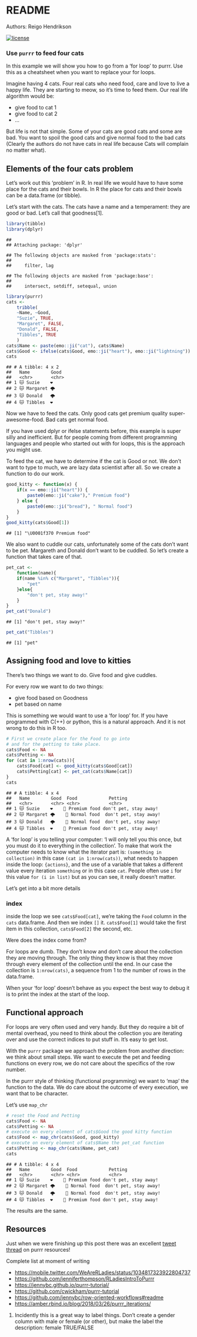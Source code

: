 README
================

Authors: Reigo
Hendrikson

[![license](https://img.shields.io/github/license/mashape/apistatus.svg)](https://choosealicense.com/licenses/mit/)

### Use `purrr` to feed four cats

In this example we will show you how to go from a ‘for loop’ to purrr.
Use this as a cheatsheet when you want to replace your for loops.

Imagine having 4 cats. Four real cats who need food, care and love to
live a happy life. They are starting to meow, so it’s time to feed them.
Our real life algorithm would be:

  - give food to cat 1
  - give food to cat 2
  - …

But life is not that simple. Some of your cats are good cats and some
are bad. You want to spoil the good cats and give normal food to the bad
cats (Clearly the authors do not have cats in real life because Cats
will complain no matter what).

## Elements of the four cats problem

Let’s work out this ‘problem’ in R. In real life we would have to have
some place for the cats and their bowls. In R the place for cats and
their bowls can be a data.frame (or tibble).

Let’s start with the cats. The cats have a name and a temperament: they
are good or bad. Let’s call that goodness\[1\].

``` r
library(tibble)
library(dplyr)
```

    ## 
    ## Attaching package: 'dplyr'

    ## The following objects are masked from 'package:stats':
    ## 
    ##     filter, lag

    ## The following objects are masked from 'package:base':
    ## 
    ##     intersect, setdiff, setequal, union

``` r
library(purrr)
cats <- 
    tribble(
    ~Name, ~Good,
    "Suzie", TRUE,
    "Margaret", FALSE,
    "Donald", FALSE,
    "Tibbles", TRUE
    )
cats$Name <- paste(emo::ji("cat"), cats$Name)
cats$Good <- ifelse(cats$Good, emo::ji("heart"), emo::ji("lightning"))
cats
```

    ## # A tibble: 4 x 2
    ##   Name        Good 
    ##   <chr>       <chr>
    ## 1 🐱 Suzie    ❤️   
    ## 2 🐱 Margaret 🌩   
    ## 3 🐱 Donald   🌩   
    ## 4 🐱 Tibbles  ❤️

Now we have to feed the cats. Only good cats get premium quality
super-awesome-food. Bad cats get normal food.

If you have used dplyr or ifelse statements before, this example is
super silly and inefficient. But for people coming from different
programming languages and people who started out with for loops, this is
the approach you might use.

To feed the cat, we have to determine if the cat is Good or not. We
don’t want to type to much, we are lazy data scientist after all. So
we create a function to do our work.

``` r
good_kitty <- function(x) {
    if(x == emo::ji("heart")) {
        paste0(emo::ji("cake")," Premium food")
    } else {
        paste0(emo::ji("bread"), " Normal food")
    }
}
good_kitty(cats$Good[1])
```

    ## [1] "\U0001f370 Premium food"

We also want to cuddle our cats, unfortunately some of the cats don’t
want to be pet. Margareth and Donald don’t want to be cuddled. So let’s
create a function that takes care of that.

``` r
pet_cat <- 
    function(name){
    if(name %in% c("Margaret", "Tibbles")){
        "pet"
    }else{
        "don't pet, stay away!"
    }
}
pet_cat("Donald")
```

    ## [1] "don't pet, stay away!"

``` r
pet_cat("Tibbles")
```

    ## [1] "pet"

## Assigning food and love to kitties

There’s two things we want to do. Give food and give cuddles.

For every row we want to do two things:

  - give food based on Goodness
  - pet based on name

This is something we would want to use a ‘for loop’ for. If you have
programmed with C(++) or python, this is a natural approach. And it is
not wrong to do this in R too.

``` r
# First we create place for the Food to go into
# and for the petting to take place. 
cats$Food <- NA
cats$Petting <- NA
for (cat in 1:nrow(cats)){
    cats$Food[cat] <- good_kitty(cats$Good[cat])
    cats$Petting[cat] <- pet_cat(cats$Name[cat])
}
cats
```

    ## # A tibble: 4 x 4
    ##   Name        Good  Food            Petting              
    ##   <chr>       <chr> <chr>           <chr>                
    ## 1 🐱 Suzie    ❤️    🍰 Premium food don't pet, stay away!
    ## 2 🐱 Margaret 🌩    🍞 Normal food  don't pet, stay away!
    ## 3 🐱 Donald   🌩    🍞 Normal food  don't pet, stay away!
    ## 4 🐱 Tibbles  ❤️    🍰 Premium food don't pet, stay away!

A ‘for loop’ is you telling your computer: ‘I will only tell you this
once, but you must do it to everything in the collection’. To make that
work the computer needs to know what the iterator part is: `(something
in collection)` in this case `(cat in 1:nrow(cats))`, what needs to
happen inside the loop: `{actions}`, and the use of a variable that
takes a different value every iteration `something` or in this case
`cat`. People often use `i` for this value `for (i in list)` but as you
can see, it really doesn’t matter.

Let’s get into a bit more details

### index

inside the loop we see `cats$Food[cat]`, we’re taking the `Food` column
in the `cats` data.frame. And then we index `[]` it. `cats$Food[1]`
would take the first item in this collection, `cats$Food[2]` the second,
etc.

Were does the index come from?

For loops are dumb. They don’t know and don’t care about the collection
they are moving through. The only thing they know is that they move
through every element of the collection until the end. In our case the
collection is `1:nrow(cats)`, a sequence from 1 to the number of rows in
the data.frame.

When your ‘for loop’ doesn’t behave as you expect the best way to debug
it is to print the index at the start of the loop.

## Functional approach

For loops are very often used and very handy. But they do require a bit
of mental overhead, you need to think about the collection you are
iterating over and use the correct indices to put stuff in. It’s easy to
get lost.

With the `purrr` package we approach the problem from another direction:
we think about small steps. We want to execute the pet and feeding
functions on every row, we do not care about the specifics of the row
number.

In the purrr style of thinking (functional programming) we want to ‘map’
the function to the data. We do care about the outcome of every
execution, we want that to be character.

Let’s use `map_chr`

``` r
# reset the Food and Petting
cats$Food <- NA
cats$Petting <- NA
# execute on every element of cats$Good the good kitty function
cats$Food <- map_chr(cats$Good, good_kitty)
# execute on every element of cats$Name the pet_cat function
cats$Petting <- map_chr(cats$Name, pet_cat)
cats
```

    ## # A tibble: 4 x 4
    ##   Name        Good  Food            Petting              
    ##   <chr>       <chr> <chr>           <chr>                
    ## 1 🐱 Suzie    ❤️    🍰 Premium food don't pet, stay away!
    ## 2 🐱 Margaret 🌩    🍞 Normal food  don't pet, stay away!
    ## 3 🐱 Donald   🌩    🍞 Normal food  don't pet, stay away!
    ## 4 🐱 Tibbles  ❤️    🍰 Premium food don't pet, stay away!

The results are the same.

## Resources

Just when we were finishing up this post there was an excellent [tweet
thread](https://mobile.twitter.com/apreshill/status/1036986558887342080)
on purrr resources\!

Complete list at moment of writing

  - <https://mobile.twitter.com/WeAreRLadies/status/1034817323922804737>
  - <https://github.com/jenniferthompson/RLadiesIntroToPurrr>
  - <https://jennybc.github.io/purrr-tutorial/>
  - <https://github.com/cwickham/purrr-tutorial>
  - <https://github.com/jennybc/row-oriented-workflows#readme>
  - <https://amber.rbind.io/blog/2018/03/26/purrr_iterations/>

<!-- end list -->

1.  Incidently this is a great way to label things. Don’t create a
    gender column with male or female (or other), but make the label the
    description: female TRUE/FALSE
